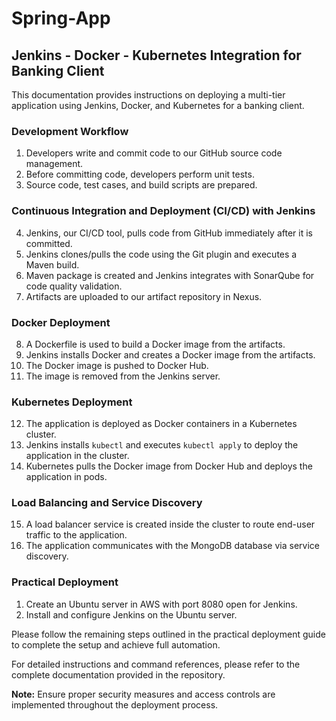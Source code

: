 # Spring-App
## Jenkins - Docker - Kubernetes Integration for Banking Client

This documentation provides instructions on deploying a multi-tier application using Jenkins, Docker, and Kubernetes for a banking client.

### Development Workflow

1. Developers write and commit code to our GitHub source code management.
2. Before committing code, developers perform unit tests.
3. Source code, test cases, and build scripts are prepared.

### Continuous Integration and Deployment (CI/CD) with Jenkins

4. Jenkins, our CI/CD tool, pulls code from GitHub immediately after it is committed.
5. Jenkins clones/pulls the code using the Git plugin and executes a Maven build.
6. Maven package is created and Jenkins integrates with SonarQube for code quality validation.
7. Artifacts are uploaded to our artifact repository in Nexus.

### Docker Deployment

8. A Dockerfile is used to build a Docker image from the artifacts.
9. Jenkins installs Docker and creates a Docker image from the artifacts.
10. The Docker image is pushed to Docker Hub.
11. The image is removed from the Jenkins server.

### Kubernetes Deployment

12. The application is deployed as Docker containers in a Kubernetes cluster.
13. Jenkins installs `kubectl` and executes `kubectl apply` to deploy the application in the cluster.
14. Kubernetes pulls the Docker image from Docker Hub and deploys the application in pods.

### Load Balancing and Service Discovery

15. A load balancer service is created inside the cluster to route end-user traffic to the application.
16. The application communicates with the MongoDB database via service discovery.

### Practical Deployment

1. Create an Ubuntu server in AWS with port 8080 open for Jenkins.
2. Install and configure Jenkins on the Ubuntu server.

Please follow the remaining steps outlined in the practical deployment guide to complete the setup and achieve full automation.

For detailed instructions and command references, please refer to the complete documentation provided in the repository.

**Note:** Ensure proper security measures and access controls are implemented throughout the deployment process.

